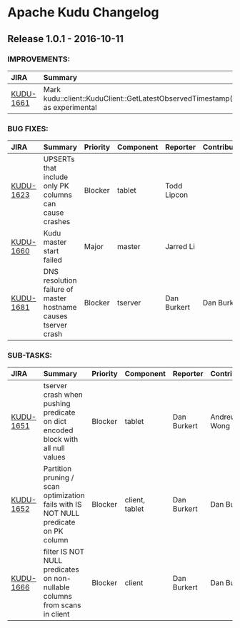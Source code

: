 
<!---
# Licensed to the Apache Software Foundation (ASF) under one
# or more contributor license agreements.  See the NOTICE file
# distributed with this work for additional information
# regarding copyright ownership.  The ASF licenses this file
# to you under the Apache License, Version 2.0 (the
# "License"); you may not use this file except in compliance
# with the License.  You may obtain a copy of the License at
#
#     http://www.apache.org/licenses/LICENSE-2.0
#
# Unless required by applicable law or agreed to in writing, software
# distributed under the License is distributed on an "AS IS" BASIS,
# WITHOUT WARRANTIES OR CONDITIONS OF ANY KIND, either express or implied.
# See the License for the specific language governing permissions and
# limitations under the License.
-->
# Apache Kudu Changelog

## Release 1.0.1 - 2016-10-11



### IMPROVEMENTS:

| JIRA | Summary | Priority | Component | Reporter | Contributor |
|:---- |:---- | :--- |:---- |:---- |:---- |
| [KUDU-1661](https://issues.apache.org/jira/browse/KUDU-1661) | Mark kudu::client::KuduClient::GetLatestObservedTimestamp() as experimental |  Minor | api, client, documentation | Alexey Serbin | Alexey Serbin |


### BUG FIXES:

| JIRA | Summary | Priority | Component | Reporter | Contributor |
|:---- |:---- | :--- |:---- |:---- |:---- |
| [KUDU-1623](https://issues.apache.org/jira/browse/KUDU-1623) | UPSERTs that include only PK columns can cause crashes |  Blocker | tablet | Todd Lipcon |  |
| [KUDU-1660](https://issues.apache.org/jira/browse/KUDU-1660) | Kudu master start failed |  Major | master | Jarred Li |  |
| [KUDU-1681](https://issues.apache.org/jira/browse/KUDU-1681) | DNS resolution failure of master hostname causes tserver crash |  Blocker | tserver | Dan Burkert | Dan Burkert |


### SUB-TASKS:

| JIRA | Summary | Priority | Component | Reporter | Contributor |
|:---- |:---- | :--- |:---- |:---- |:---- |
| [KUDU-1651](https://issues.apache.org/jira/browse/KUDU-1651) | tserver crash when pushing predicate on dict encoded block with all null values |  Blocker | tablet | Dan Burkert | Andrew Wong |
| [KUDU-1652](https://issues.apache.org/jira/browse/KUDU-1652) | Partition pruning / scan optimization fails with IS NOT NULL predicate on PK column |  Blocker | client, tablet | Dan Burkert | Dan Burkert |
| [KUDU-1666](https://issues.apache.org/jira/browse/KUDU-1666) | filter IS NOT NULL predicates on non-nullable columns from scans in client |  Blocker | client | Dan Burkert | Dan Burkert |


